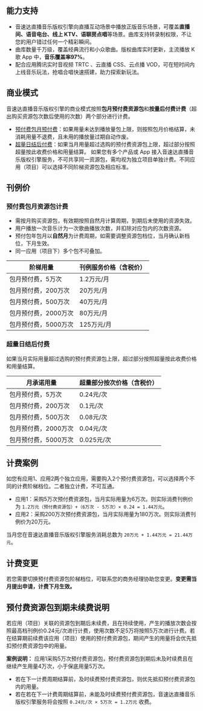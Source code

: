 ## 能力支持
- 音速达直播音乐版权引擎向直播互动场景中播放正版音乐场景，可覆盖**直播间、语音电台、线上 KTV、语聊房点唱**等场景。曲库支持转录制权限，不让您的用户错过任何一个精彩瞬间。
- 曲库数量千万级，覆盖经典流行和小众歌曲。版权曲库实时更新，主流播放 K 歌 App 中，**音乐覆盖率97%**。
- 配合应用腾讯实时音视频 TRTC 、云直播 CSS、云点播 VOD，可在短时间内上线音乐玩法，抢唱合唱快速搭建，助力探索新玩法。

## 商业模式
音速达直播音乐版权引擎的商业模式按照**包月预付费资源包**和**按量后付费计费**（超出购买资源包次数后使用的次数）两个部分进行计费。

- [预付费包月预付费](#pack)：如果用量未达到播放量包上限，则按照包月价格结算，未消耗用量不退费，且未用的播放量过期自动作废。
- [超量日结后付费](#over)：如果当月用量超过选购的预付费资源包上限，超过部分按照超量按此收费价格和用量结算。
如果您有多个产品或 App 接入音速达直播音乐版权引擎服务，不可共享同一资源包，需均视为独立项目单独计费。不同应用（项目）可以选择不同阶梯资源包及相应标准。

 [](id:price)
## 刊例价
[](id:pack)
### 预付费包月资源包计费
- 需按月购买资源包，有效期按照自然月计算周期，到期后未使用的资源失效。
- 用户播放一次音乐计为一次歌曲播放次数，并扣除对应包内的次数资源。
- 预付包年包月以**自然月**为计费周期，如需要调整资源包档位，当月确认新档位，下月生效。
- 同一应用（项目下）多个包不可叠加。

| **阶梯用量**         | **刊例服务价格（含税价）** |
| -------------------- | -------------------------- |
| 包月预付费，5万次    | 1.2万元/月                 |
| 包月预付费，200万次  | 20万元/月                  |
| 包月预付费，500万次  | 40万元/月                  |
| 包月预付费，2000万次 | 80万元/月                  |
| 包月预付费，5000万次 | 125万元/月                 |

 [](id:over)
### 超量日结后付费
如果当月实际用量超过选购的预付费资源包上限，超过部分按照超量按此收费价格和用量结算。

| **月承诺用量**       | **超量部分按次价格（含税价）** |
| -------------------- | ------------------------------ |
| 包月预付费，5万次    | 0.24元/次                      |
| 包月预付费，200万次  | 0.1元/次                       |
| 包月预付费，500万次  | 0.08元/次                      |
| 包月预付费，2000万次 | 0.04元/次                      |
| 包月预付费，5000万次 | 0.025元/次                     |

[](id:example)
## 计费案例
如您有应用1、应用2两个独立应用，需要购入2个预付费资源包，可以选择两个不同的计费阶梯档位。二者独立计费，不可互通。
- 应用1：采购5万次预付费资源包，当月实际用量为6万次。则实际消费刊例价为 `1.2万元（预付费资源包）+（6万次 - 5万次）× 0.24 = 1.44万元`。
- 应用2：采购200万次预付费资源包，当月实际用量为180万次。则实际消费刊例价为20万元。

当月您在音速达直播音乐版权引擎服务消耗总数为 `20万元 + 1.44万元 = 21.44万元`。

[](id:change)
## 计费变更
若您需要切换预付费资源包阶梯档位，可联系您的商务经理协助您变更。**变更需当月提出申请，计费下月生效。**

 [](id:renew)
## 预付费资源包到期未续费说明
若应用（项目）关联的资源包到期后未续费，且在持续使用，产生的播放次数会按照最高档刊例价0.24元/次进行计费，使用次数不足5万将按照5万次进行计费。若在结算期前续费该应用（项目）使用的预付费资源包，期间产生的用量将会优先抵扣预付费资源包中的用量。

**案例说明：**
应用1采购5万次预付费资源包，预付费资源包到期后未及时续费且在继续产生用量4万次，小于保底用量5万次。
- 若在下一计费周期结算前，及时续费预付费资源包，则优先抵扣预付费资源包内的用量。
- 若在若在下一计费周期结算前，未能及时续费预付费资源包，音速达直播音乐版权引擎服务将会按照 `0.24元/次 × 5万次 = 1.2万元` 收费。
